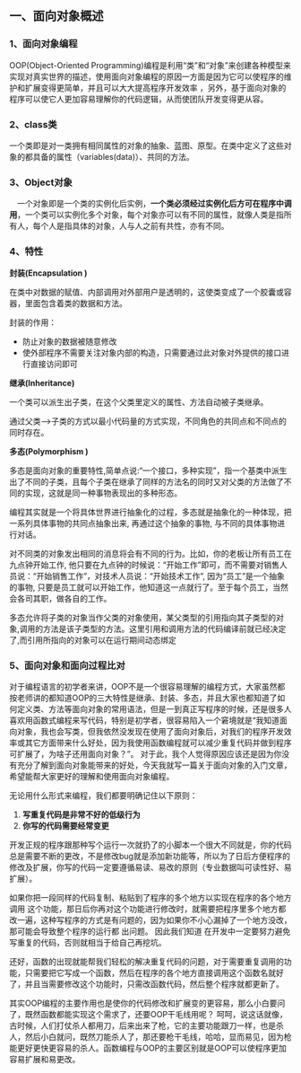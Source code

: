 ## 一、面向对象概述

### 1、面向对象编程

OOP(Object-Oriented Programming)编程是利用“类”和“对象”来创建各种模型来实现对真实世界的描述，使用面向对象编程的原因一方面是因为它可以使程序的维护和扩展变得更简单，并且可以大大提高程序开发效率 ，另外，基于面向对象的程序可以使它人更加容易理解你的代码逻辑，从而使团队开发变得更从容。

### 2、class类

一个类即是对一类拥有相同属性的对象的抽象、蓝图、原型。在类中定义了这些对象的都具备的属性（variables(data)）、共同的方法。

### 3、Object对象

　一个对象即是一个类的实例化后实例，**一个类必须经过实例化后方可在程序中调用**，一个类可以实例化多个对象，每个对象亦可以有不同的属性，就像人类是指所有人，每个人是指具体的对象，人与人之前有共性，亦有不同。

### 4、特性

**封装(Encapsulation )**

在类中对数据的赋值、内部调用对外部用户是透明的，这使类变成了一个胶囊或容器，里面包含着类的数据和方法。

封装的作用：
- 防止对象的数据被随意修改
- 使外部程序不需要关注对象内部的构造，只需要通过此对象对外提供的接口进行直接访问即可

**继承(Inheritance)**

一个类可以派生出子类，在这个父类里定义的属性、方法自动被子类继承。

通过父类-->子类的方式以最小代码量的方式实现，不同角色的共同点和不同点的同时存在。

**多态(Polymorphism )**

多态是面向对象的重要特性,简单点说:“一个接口，多种实现”，指一个基类中派生出了不同的子类，且每个子类在继承了同样的方法名的同时又对父类的方法做了不同的实现，这就是同一种事物表现出的多种形态。

编程其实就是一个将具体世界进行抽象化的过程，多态就是抽象化的一种体现，把一系列具体事物的共同点抽象出来, 再通过这个抽象的事物, 与不同的具体事物进行对话。

对不同类的对象发出相同的消息将会有不同的行为。比如，你的老板让所有员工在九点钟开始工作,  他只要在九点钟的时候说：“开始工作”即可，而不需要对销售人员说：“开始销售工作”，对技术人员说：“开始技术工作”,  因为“员工”是一个抽象的事物, 只要是员工就可以开始工作，他知道这一点就行了。至于每个员工，当然会各司其职，做各自的工作。

多态允许将子类的对象当作父类的对象使用，某父类型的引用指向其子类型的对象,调用的方法是该子类型的方法。这里引用和调用方法的代码编译前就已经决定了,而引用所指向的对象可以在运行期间动态绑定

### 5、面向对象和面向过程比对

对于编程语言的初学者来讲，OOP不是一个很容易理解的编程方式，大家虽然都按老师讲的都知道OOP的三大特性是继承、封装、多态，并且大家也都知道了如何定义类、方法等面向对象的常用语法，但是一到真正写程序的时候，还是很多人喜欢用函数式编程来写代码，特别是初学者，很容易陷入一个窘境就是“我知道面向对象，我也会写类，但我依然没发现在使用了面向对象后，对我们的程序开发效率或其它方面带来什么好处，因为我使用函数编程就可以减少重复代码并做到程序可扩展了，为啥子还用面向对象？”。   对于此，我个人觉得原因应该还是因为你没有充分了解到面向对象能带来的好处，今天我就写一篇关于面向对象的入门文章，希望能帮大家更好的理解和使用面向对象编程。  

无论用什么形式来编程，我们都要明确记住以下原则：

1. **写重复代码是非常不好的低级行为**
2. **你写的代码需要经常变更**

开发正规的程序跟那种写个运行一次就扔了的小脚本一个很大不同就是，你的代码总是需要不断的更改，不是修改bug就是添加新功能等，所以为了日后方便程序的修改及扩展，你写的代码一定要遵循易读、易改的原则（专业数据叫可读性好、易扩展）。

 如果你把一段同样的代码复制、粘贴到了程序的多个地方以实现在程序的各个地方调用  这个功能，那日后你再对这个功能进行修改时，就需要把程序里多个地方都改一遍，这种写程序的方式是有问题的，因为如果你不小心漏掉了一个地方没改，那可能会导致整个程序的运行都  出问题。 因此我们知道 在开发中一定要努力避免写重复的代码，否则就相当于给自己再挖坑。

还好，函数的出现就能帮我们轻松的解决重复代码的问题，对于需要重复调用的功能，只需要把它写成一个函数，然后在程序的各个地方直接调用这个函数名就好了，并且当需要修改这个功能时，只需改函数代码，然后整个程序就都更新了。

其实OOP编程的主要作用也是使你的代码修改和扩展变的更容易，那么小白要问了，既然函数都能实现这个需求了，还要OOP干毛线用呢？  呵呵，说这话就像，古时候，人们打仗杀人都用刀，后来出来了枪，它的主要功能跟刀一样，也是杀人，然后小白就问，既然刀能杀人了，那还要枪干毛线，哈哈，显而易见，因为枪能更好更快更容易的杀人。函数编程与OOP的主要区别就是OOP可以使程序更加容易扩展和易更改。